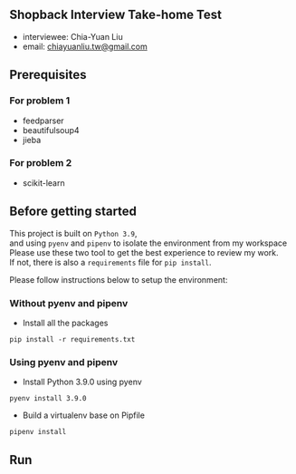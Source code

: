 ## Shopback Interview Take-home Test
- interviewee: Chia-Yuan Liu
- email: chiayuanliu.tw@gmail.com


## Prerequisites
### For problem 1
- feedparser
- beautifulsoup4
- jieba

### For problem 2
- scikit-learn


## Before getting started
This project is built on `Python 3.9`,  
and using `pyenv` and `pipenv` to isolate the environment from my workspace  
Please use these two tool to get the best experience to review my work.  
If not, there is also a `requirements` file for `pip install`.

Please follow instructions below to setup the environment:

### Without pyenv and pipenv
- Install all the packages
```
pip install -r requirements.txt
```

### Using pyenv and pipenv
- Install Python 3.9.0 using pyenv
```
pyenv install 3.9.0
```
- Build a virtualenv base on Pipfile
```
pipenv install
```

## Run